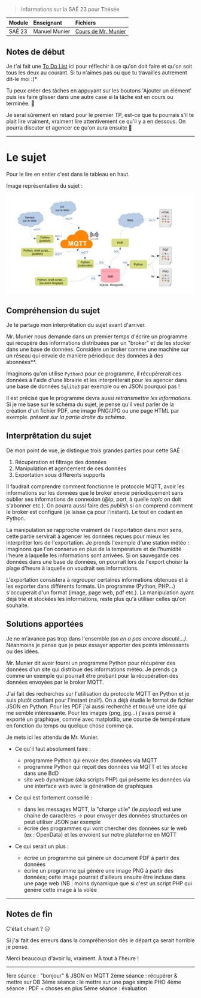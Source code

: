 > Informations sur la SAÉ 23 pour Thésée

| Module        | Enseignant       | Fichiers                                                                  |
| :---          |    :----         |          :---                                                             |
| SAÉ 23        | Manuel Munier    | [Cours de Mr. Munier](https://munier.perso.univ-pau.fr/temp/SAE23/)       |

## Notes de début

Je t'ai fait une [To Do List](https://github.com/users/xeylou/projects/2/views/1) ici pour réflechir à ce qu'on doit faire et qu'on soit tous les deux au courant. Si tu n'aimes pas ou que tu travailles autrement dit-le moi :)*

Tu peux créer des tâches en appuyant sur les boutons 'Ajouter un élément' puis les faire glisser dans
une autre case si la tâche est en cours ou terminée. 🥇

Je serai sûrement en retard pour le premier TP, est-ce que tu pourrais s'il te plait lire vraiment, vraiment lire attentivement ce qu'il y a en dessous. On pourra discuter et agencer ce qu'on aura ensuite 🙂

---

# Le sujet

Pour le lire en entier c'est dans le tableau en haut.

Image représentative du sujet :

![munier_subject](munier_subject.png)

## Compréhension du sujet

Je te partage mon interprêtation du sujet avant d'arriver.

Mr. Munier nous demande dans un premier temps d'écrire un programme qui récupère des informations distribuées par un "broker" et de les stocker dans une base de données. Considère un broker comme une machine sur un réseau qui envoie de manière périodique des données à des abonnées**.

Imaginons qu'on utilise `Python3` pour ce programme, il récupèrerait ces données à l'aide d'une librairie et les interprêterait pour les agencer dans une base de données `Sqlite3` par exemple ou en JSON pourquoi pas !

Il est précisé que le programme devra aussi *retransmettre les informations*. Si je me base sur le schéma du sujet, je pense qu'il veut parler de la création d'un fichier PDF, une image PNG/JPG ou une page HTML par exemple. *présent sur la partie droite du schéma*.

## Interprêtation du sujet

De mon point de vue, je distingue trois grandes parties pour cette SAÉ :

1. Récupèration et filtrage des données
2. Manipulation et agencement de ces données
3. Exportation sous différents supports

Il faudrait comprendre comment fonctionne le protocole MQTT, avoir les informations sur les données que le broker envoie périodiquement sans oublier ses informations de connexion (@ip, port, à quelle *topic* on doit s'abonner etc.). On pourra aussi faire des *publish* si on comprend comment le broker est configuré (je laisse ça pour l'instant). Le tout en codant en Python.

La manipulation se rapproche vraiment de l'exportation dans mon sens, cette partie servirait à agencer les données reçues pour mieux les interprêter lors de l'exportation. Je prends l'exemple d'une station météo : imaginons que l'on conserve en plus de la température et de l'humidité l'heure à laquelle les informations sont arrivées. Si on sauvegarde ces données dans une base de données, on pourrait lors de l'export choisir la plage d'heure à laquelle on voudrait ses informations.

L'exportation consistera à regrouper certaines informations obtenues et à les exporter dans différents formats. Un programme (Python, PHP...) s'occuperait d'un format (image, page web, pdf etc.). La manipulation ayant déjà trié et stockées les informations, reste plus qu'à utiliser celles qu'on souhaite.

## Solutions apportées

Je ne m'avance pas trop dans l'ensemble *(on en a pas encore discuté...)*. Néanmoins je pense que je peux essayer apporter des points intéressants ou des idées.

Mr. Munier dit avoir fourni un programme Python pour récupérer des données d'un site qui distribue des informations météo. Je prends ça comme un exemple qui pourrait être probant pour la récupération des données envoyées par le broker MQTT.

J'ai fait des recherches sur l'utilisation du protocole MQTT en Python et je suis plutôt confiant pour l'instant (naïf). On a déjà étudié le format de fichier JSON en Python. Pour les PDF j'ai aussi recherché et trouvé une idée qui me semble intéressante. Pour les images (png, jpg...) j'avais pensé à exporté un graphique, comme avec matplotlib, une courbe de température en fonction du temps ou quelque chose comme ça.

Je mets ici les attendu de Mr. Munier.

* Ce qu'il faut absolument faire :
    * programme Python qui envoie des données via MQTT
    * programme Python qui reçoit des données via MQTT et les stocke dans une BdD
    * site web dynamique (aka scripts PHP) qui présente les données via une interface web avec la génération de graphiques
* Ce qui est fortement conseillé :
    * dans les messages MQTT, la "charge utile" (le *payload*) est une chaine de caractères → pour envoyer des données structurées on peut utiliser JSON par exemple
    * écrire des programmes qui vont chercher des données sur le web (ex : OpenData) et les envoient sur notre plateforme en MQTT

* Ce qui serait un plus :
    * écrire un programme qui génère un document PDF à partir des données
    * écrire un programme qui génère une image PNG à partir des données; cette image pourrait d'ailleurs ensuite être incluse dans une page web (NB : moins dynamique que si c'est un script PHP qui génère cette image à la volée

---

## Notes de fin

C'était chiant ? 😐

Si j'ai fait des erreurs dans la compréhension dès le départ ça serait horrible je pense.

Merci beaucoup d'avoir lu, vraiment.
À tout à l'heure !

---

1ère séance : "bonjour" & JSON en MQTT
2ème séance : récupérer & mettre sur DB
3ème séance : le mettre sur une page simple PHO
4ème séance : PDF + choses en plus
5ème séance : évaluation
